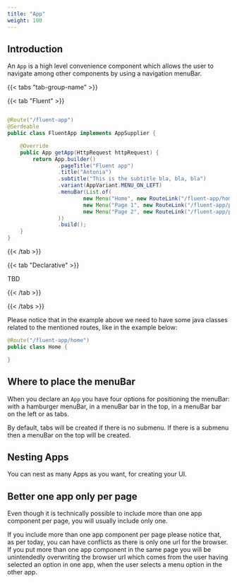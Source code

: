 ```yaml
---
title: "App"
weight: 100
---
```


## Introduction

An `App` is a high level convenience component which allows the user to navigate among other components by using a navigation menuBar.

{{< tabs "tab-group-name" >}}

{{< tab "Fluent" >}}

```java

@Route("/fluent-app")
@Serdeable
public class FluentApp implements AppSupplier {

    @Override
    public App getApp(HttpRequest httpRequest) {
        return App.builder()
                .pageTitle("Fluent app")
                .title("Antonia")
                .subtitle("This is the subtitle bla, bla, bla")
                .variant(AppVariant.MENU_ON_LEFT)
                .menuBar(List.of(
                        new Menu("Home", new RouteLink("/fluent-app/home"), true),
                        new Menu("Page 1", new RouteLink("/fluent-app/page1")),
                        new Menu("Page 2", new RouteLink("/fluent-app/page2"))
                ))
                .build();
    }
}

```

{{< /tab >}}

{{< tab "Declarative" >}}

TBD

{{< /tab >}}

{{< /tabs >}}


Please notice that in the example above we need to have some java classes related to the mentioned routes, like in the example below:

```java
@Route("/fluent-app/home")
public class Home {

}
```


## Where to place the menuBar

When you declare an `App` you have four options for positioning the menuBar: with a hamburger menuBar, in a menuBar bar in the top, in a menuBar bar on the left or as tabs.

By default, tabs will be created if there is no submenu. If there is a submenu then a menuBar on the top will be created.

## Nesting Apps

You can nest as many Apps as you want, for creating your UI.

## Better one app only per page

Even though it is technically possible to include more than one app component per page, you will usually include only one. 

If you include more than one app component per page please notice that, as per today, you can have conflicts as there is 
only one url for the browser. If you put more than one app component in the same page you will be unintendedly overwriting
the browser url which comes from the user having selected an option in one app, when the user selects a menu option 
in the other app.

